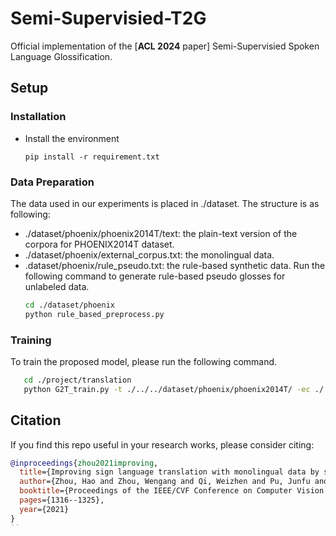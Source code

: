 # Semi-Supervisied-T2G

Official implementation of the [**ACL 2024** paper] Semi-Supervisied Spoken Language Glossification.

## Setup
### Installation
- Install the environment
    ```shell
  pip install -r requirement.txt
  ```

### Data Preparation
The data used in our experiments is placed in ./dataset. The structure is as following:
- ./dataset/phoenix/phoenix2014T/text: the plain-text version of the corpora for PHOENIX2014T dataset. 
- ./dataset/phoenix/external_corpus.txt: the monolingual data.
- .dataset/phoenix/rule_pseudo.txt: the rule-based synthetic data. Run the following command to generate rule-based pseudo glosses for unlabeled data.
   ```bash
   cd ./dataset/phoenix
   python rule_based_preprocess.py
   ```

### Training
To train the proposed model, please run the following command.
```bash
   cd ./project/translation
   python G2T_train.py -t ./../../dataset/phoenix/phoenix2014T/ -ec ./../../dataset/phoenix/external_corpus.txt -ge 70 -g 0
```

## Citation
If you find this repo useful in your research works, please consider citing:
```bibtex
@inproceedings{zhou2021improving,
  title={Improving sign language translation with monolingual data by sign back-translation},
  author={Zhou, Hao and Zhou, Wengang and Qi, Weizhen and Pu, Junfu and Li, Houqiang},
  booktitle={Proceedings of the IEEE/CVF Conference on Computer Vision and Pattern Recognition},
  pages={1316--1325},
  year={2021}
}
``
